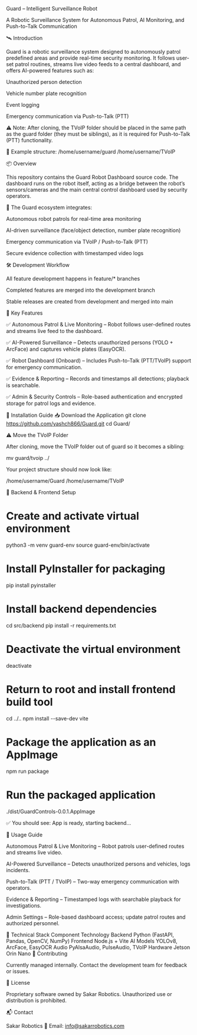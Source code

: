 Guard – Intelligent Surveillance Robot

A Robotic Surveillance System for Autonomous Patrol, AI Monitoring, and Push-to-Talk Communication

🛰️ Introduction

Guard is a robotic surveillance system designed to autonomously patrol predefined areas and provide real-time security monitoring. It follows user-set patrol routines, streams live video feeds to a central dashboard, and offers AI-powered features such as:

Unauthorized person detection

Vehicle number plate recognition

Event logging

Emergency communication via Push-to-Talk (PTT)

⚠️ Note: After cloning, the TVoIP folder should be placed in the same path as the guard folder (they must be siblings), as it is required for Push-to-Talk (PTT) functionality.

📁 Example structure:
/home/username/guard
/home/username/TVoIP

📦 Overview

This repository contains the Guard Robot Dashboard source code. The dashboard runs on the robot itself, acting as a bridge between the robot’s sensors/cameras and the main central control dashboard used by security operators.

🔗 The Guard ecosystem integrates:

Autonomous robot patrols for real-time area monitoring

AI-driven surveillance (face/object detection, number plate recognition)

Emergency communication via TVoIP / Push-to-Talk (PTT)

Secure evidence collection with timestamped video logs

🛠️ Development Workflow

All feature development happens in feature/* branches

Completed features are merged into the development branch

Stable releases are created from development and merged into main

🌟 Key Features

✅ Autonomous Patrol & Live Monitoring – Robot follows user-defined routes and streams live feed to the dashboard.

✅ AI-Powered Surveillance – Detects unauthorized persons (YOLO + ArcFace) and captures vehicle plates (EasyOCR).

✅ Robot Dashboard (Onboard) – Includes Push-to-Talk (PTT/TVoIP) support for emergency communication.

✅ Evidence & Reporting – Records and timestamps all detections; playback is searchable.

✅ Admin & Security Controls – Role-based authentication and encrypted storage for patrol logs and evidence.

🧰 Installation Guide
📥 Download the Application
git clone https://github.com/yashch866/Guard.git
cd Guard/

⚠️ Move the TVoIP Folder

After cloning, move the TVoIP folder out of guard so it becomes a sibling:

mv guard/tvoip ../


Your project structure should now look like:

/home/username/Guard
/home/username/TVoIP

🧪 Backend & Frontend Setup
# Create and activate virtual environment
python3 -m venv guard-env
source guard-env/bin/activate

# Install PyInstaller for packaging
pip install pyinstaller

# Install backend dependencies
cd src/backend
pip install -r requirements.txt

# Deactivate the virtual environment
deactivate

# Return to root and install frontend build tool
cd ../..
npm install --save-dev vite

# Package the application as an AppImage
npm run package

# Run the packaged application
./dist/GuardControls-0.0.1.AppImage


✅ You should see: App is ready, starting backend...

🚀 Usage Guide

Autonomous Patrol & Live Monitoring – Robot patrols user-defined routes and streams live video.

AI-Powered Surveillance – Detects unauthorized persons and vehicles, logs incidents.

Push-to-Talk (PTT / TVoIP) – Two-way emergency communication with operators.

Evidence & Reporting – Timestamped logs with searchable playback for investigations.

Admin Settings – Role-based dashboard access; update patrol routes and authorized personnel.

🧱 Technical Stack
Component	Technology
Backend	Python (FastAPI, Pandas, OpenCV, NumPy)
Frontend	Node.js + Vite
AI Models	YOLOv8, ArcFace, EasyOCR
Audio	PyAlsaAudio, PulseAudio, TVoIP
Hardware	Jetson Orin Nano
🤝 Contributing

Currently managed internally. Contact the development team for feedback or issues.

📜 License

Proprietary software owned by Sakar Robotics. Unauthorized use or distribution is prohibited.

📬 Contact

Sakar Robotics
📧 Email: info@sakarrobotics.com
